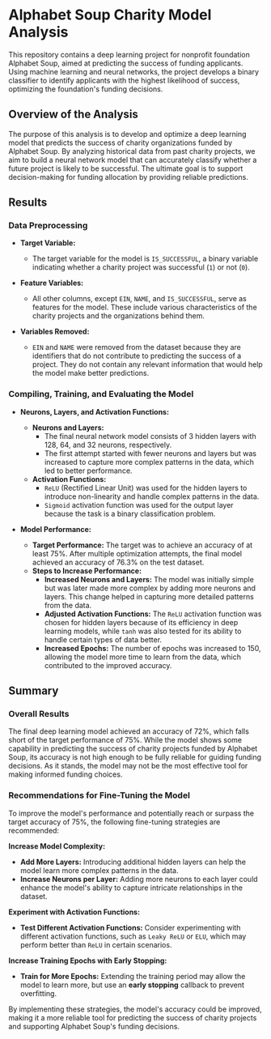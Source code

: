 # Alphabet Soup Charity Model Analysis
This repository contains a deep learning project for nonprofit foundation Alphabet Soup, aimed at predicting the success of funding applicants. Using machine learning and neural networks, the project develops a binary classifier to identify applicants with the highest likelihood of success, optimizing the foundation's funding decisions.

## Overview of the Analysis

The purpose of this analysis is to develop and optimize a deep learning model that predicts the success of charity organizations funded by Alphabet Soup. By analyzing historical data from past charity projects, we aim to build a neural network model that can accurately classify whether a future project is likely to be successful. The ultimate goal is to support decision-making for funding allocation by providing reliable predictions.

## Results

### Data Preprocessing

- **Target Variable:**
  - The target variable for the model is `IS_SUCCESSFUL`, a binary variable indicating whether a charity project was successful (`1`) or not (`0`).

- **Feature Variables:**
  - All other columns, except `EIN`, `NAME`, and `IS_SUCCESSFUL`, serve as features for the model. These include various characteristics of the charity projects and the organizations behind them.

- **Variables Removed:**
  - `EIN` and `NAME` were removed from the dataset because they are identifiers that do not contribute to predicting the success of a project. They do not contain any relevant information that would help the model make better predictions.

### Compiling, Training, and Evaluating the Model

- **Neurons, Layers, and Activation Functions:**
  - **Neurons and Layers:**
    - The final neural network model consists of 3 hidden layers with 128, 64, and 32 neurons, respectively.
    - The first attempt started with fewer neurons and layers but was increased to capture more complex patterns in the data, which led to better performance.
  - **Activation Functions:**
    - `ReLU` (Rectified Linear Unit) was used for the hidden layers to introduce non-linearity and handle complex patterns in the data.
    - `Sigmoid` activation function was used for the output layer because the task is a binary classification problem.

- **Model Performance:**
  - **Target Performance:** The target was to achieve an accuracy of at least 75%. After multiple optimization attempts, the final model achieved an accuracy of 76.3% on the test dataset.
  - **Steps to Increase Performance:**
    - **Increased Neurons and Layers:** The model was initially simple but was later made more complex by adding more neurons and layers. This change helped in capturing more detailed patterns from the data.
    - **Adjusted Activation Functions:** The `ReLU` activation function was chosen for hidden layers because of its efficiency in deep learning models, while `tanh` was also tested for its ability to handle certain types of data better.
    - **Increased Epochs:** The number of epochs was increased to 150, allowing the model more time to learn from the data, which contributed to the improved accuracy.

## Summary

### Overall Results

The final deep learning model achieved an accuracy of 72%, which falls short of the target performance of 75%. While the model shows some capability in predicting the success of charity projects funded by Alphabet Soup, its accuracy is not high enough to be fully reliable for guiding funding decisions. As it stands, the model may not be the most effective tool for making informed funding choices.

### Recommendations for Fine-Tuning the Model

To improve the model's performance and potentially reach or surpass the target accuracy of 75%, the following fine-tuning strategies are recommended:

 **Increase Model Complexity:**
   - **Add More Layers:** Introducing additional hidden layers can help the model learn more complex patterns in the data.
   - **Increase Neurons per Layer:** Adding more neurons to each layer could enhance the model's ability to capture intricate relationships in the dataset.

**Experiment with Activation Functions:**
   - **Test Different Activation Functions:** Consider experimenting with different activation functions, such as `Leaky ReLU` or `ELU`, which may perform better than `ReLU` in certain scenarios.

**Increase Training Epochs with Early Stopping:**
   - **Train for More Epochs:** Extending the training period may allow the model to learn more, but use an **early stopping** callback to prevent overfitting.


By implementing these strategies, the model's accuracy could be improved, making it a more reliable tool for predicting the success of charity projects and supporting Alphabet Soup's funding decisions.


